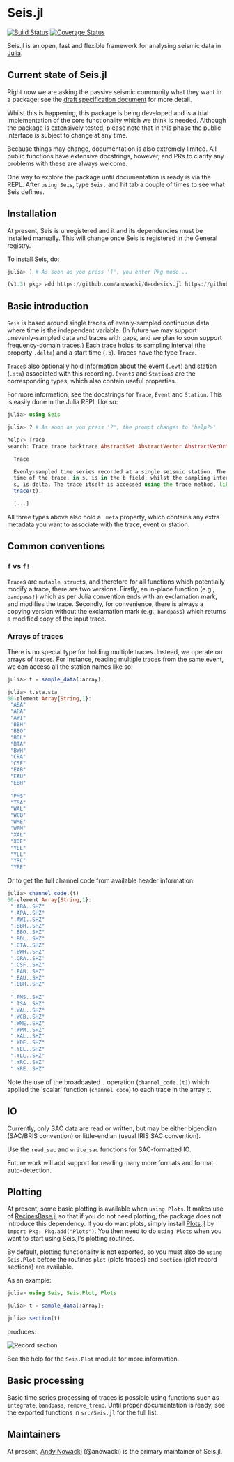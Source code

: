 # Seis.jl

[![Build Status](https://travis-ci.org/anowacki/Seis.jl.svg?branch=master)](https://travis-ci.org/anowacki/Seis.jl)
[![Coverage Status](https://coveralls.io/repos/github/anowacki/Seis.jl/badge.svg?branch=master)](https://coveralls.io/github/anowacki/Seis.jl?branch=master)


Seis.jl is an open, fast and flexible framework for analysing seismic
data in [Julia](https://julialang.org).

## Current state of Seis.jl

Right now we are asking the passive seismic community what they want in a
package; see the [draft specification document](https://github.com/anowacki/Seis.jl/blob/master/Seis.jl.md) for
more detail.

Whilst this is happening, this package is being developed and is a
trial implementation of the core
functionality which we think is needed.  Although the package is extensively
tested, please note that in this phase the public interface is subject to
change at any time.

Because things may change, documentation is also extremely limited.  All
public functions have extensive docstrings, however, and PRs to clarify
any problems with these are always welcome.

One way to explore the package until  documentation is ready is via
the REPL.  After `using Seis`, type `Seis.` and hit tab a couple of
times to see what Seis defines.

## Installation

At present, Seis is unregistered and it and its dependencies must be
installed manually.  This will change once Seis is registered in
the General registry.

To install Seis, do:

```julia
julia> ] # As soon as you press ']', you enter Pkg mode...

(v1.3) pkg> add https://github.com/anowacki/Geodesics.jl https://github.com/anowacki/SAC.jl https://github.com/anowacki/Seis.jl
```

## Basic introduction

`Seis` is based around single traces of evenly-sampled continuous data where
time is the independent variable.  (In future we may support unevenly-sampled
data and traces with gaps, and we plan to soon support frequency-domain traces.)
Each trace holds its sampling interval (the property `.delta`) and a start time
(`.b`).  Traces have the type `Trace`.

`Trace`s also optionally hold information about the event (`.evt`) and station
(`.sta`) associated with this recording.  `Event`s and `Station`s are the
corresponding types, which also contain useful properties.

For more information, see the docstrings for `Trace`, `Event` and `Station`.
This is easily done in the Julia REPL like so:

```julia
julia> using Seis

julia> ? # As soon as you press '?', the prompt changes to 'help?>'

help?> Trace
search: Trace trace backtrace AbstractSet AbstractVector AbstractVecOrMat

  Trace

  Evenly-sampled time series recorded at a single seismic station. The start
  time of the trace, in s, is in the b field, whilst the sampling interval, in
  s, is delta. The trace itself is accessed using the trace method, like
  trace(t).

  [...]
```

All three types above also hold a `.meta` property, which contains any extra
metadata you want to associate with the trace, event or station.

## Common conventions

### `f` vs `f!`
`Trace`s are `mutable struct`s, and therefore for all functions which
potentially modify a trace, there are two versions.  Firstly, an in-place
function (e.g., `bandpass!`) which as per Julia convention ends with an
exclamation mark, and modifies the trace.  Secondly, for convenience, there
is always a copying version without the exclamation mark (e.g., `bandpass`)
which returns a modified copy of the input trace.

### Arrays of traces
There is no special type for holding multiple traces.  Instead, we operate
on arrays of traces.  For instance, reading multiple traces from the same
event, we can access all the station names like so:

```julia
julia> t = sample_data(:array);

julia> t.sta.sta
60-element Array{String,1}:
 "ABA"
 "APA"
 "AWI"
 "BBH"
 "BBO"
 "BDL"
 "BTA"
 "BWH"
 "CRA"
 "CSF"
 "EAB"
 "EAU"
 "EBH"
 ⋮    
 "PMS"
 "TSA"
 "WAL"
 "WCB"
 "WME"
 "WPM"
 "XAL"
 "XDE"
 "YEL"
 "YLL"
 "YRC"
 "YRE"
```

Or to get the full channel code from available header information:

```julia
julia> channel_code.(t)
60-element Array{String,1}:
 ".ABA..SHZ"
 ".APA..SHZ"
 ".AWI..SHZ"
 ".BBH..SHZ"
 ".BBO..SHZ"
 ".BDL..SHZ"
 ".BTA..SHZ"
 ".BWH..SHZ"
 ".CRA..SHZ"
 ".CSF..SHZ"
 ".EAB..SHZ"
 ".EAU..SHZ"
 ".EBH..SHZ"
 ⋮          
 ".PMS..SHZ"
 ".TSA..SHZ"
 ".WAL..SHZ"
 ".WCB..SHZ"
 ".WME..SHZ"
 ".WPM..SHZ"
 ".XAL..SHZ"
 ".XDE..SHZ"
 ".YEL..SHZ"
 ".YLL..SHZ"
 ".YRC..SHZ"
 ".YRE..SHZ"
```

Note the use of the broadcasted `.` operation (`channel_code.(t)`) which applied
the 'scalar' function (`channel_code`) to each trace in the array `t`.

## IO

Currently, only SAC data are read or written, but may be either bigendian
(SAC/BRIS convention) or little-endian (usual IRIS SAC convention).

Use the `read_sac` and `write_sac` functions for SAC-formatted IO.

Future work will add support for reading many more formats and format
auto-detection.

## Plotting

At present, some basic plotting is available when `using Plots`.
It makes use of [RecipesBase.jl](https://github.com/JuliaPlots/RecipesBase.jl)
so that if you do not need plotting, the package does not introduce this
dependency.  If you do want plots, simply install [Plots.jl](https://github.com/JuliaPlots/Plots.jl)
by `import Pkg; Pkg.add("Plots")`.  You then need to do `using Plots` when you
want to start using Seis.jl's plotting routines.

By default,
plotting functionality is not exported, so you must also do `using Seis.Plot`
before the routines `plot` (plots traces) and `section` (plot record sections)
are available.

As an example:

```julia
julia> using Seis, Seis.Plot, Plots

julia> t = sample_data(:array);

julia> section(t)
```

produces:

![Record section](docs/record_section.jpg)

See the help for the `Seis.Plot` module for more information.

## Basic processing

Basic time series processing of traces is possible using functions such as
`integrate`, `bandpass`, `remove_trend`.  Until proper documentation is
ready, see the exported functions in `src/Seis.jl` for the full list.

## Maintainers

At present, [Andy Nowacki](mailto:a.nowacki@leeds.ac.uk) (@anowacki) is
the primary maintainer of Seis.jl.
